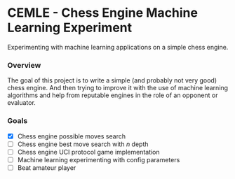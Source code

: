 # CEMLE - Chess Engine Machine Learning Experiment

Experimenting with machine learning applications on a simple chess engine.

### Overview

The goal of this project is to write a simple (and probably not very good) chess
engine. And then trying to improve it with the use of machine learning
algorithms and help from reputable engines in the role of an opponent or
evaluator. 

### Goals

- [x] Chess engine possible moves search
- [ ] Chess engine best move search with _n_ depth
- [ ] Chess engine UCI protocol game implementation
- [ ] Machine learning experimenting with config parameters
- [ ] Beat amateur player